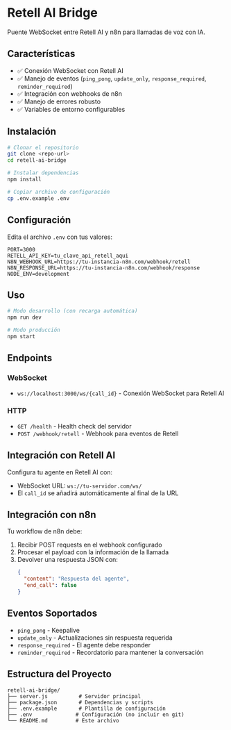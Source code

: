# Retell AI Bridge

Puente WebSocket entre Retell AI y n8n para llamadas de voz con IA.

## Características

- ✅ Conexión WebSocket con Retell AI
- ✅ Manejo de eventos (`ping_pong`, `update_only`, `response_required`, `reminder_required`)
- ✅ Integración con webhooks de n8n
- ✅ Manejo de errores robusto
- ✅ Variables de entorno configurables

## Instalación

```bash
# Clonar el repositorio
git clone <repo-url>
cd retell-ai-bridge

# Instalar dependencias
npm install

# Copiar archivo de configuración
cp .env.example .env
```

## Configuración

Edita el archivo `.env` con tus valores:

```env
PORT=3000
RETELL_API_KEY=tu_clave_api_retell_aqui
N8N_WEBHOOK_URL=https://tu-instancia-n8n.com/webhook/retell
N8N_RESPONSE_URL=https://tu-instancia-n8n.com/webhook/response
NODE_ENV=development
```

## Uso

```bash
# Modo desarrollo (con recarga automática)
npm run dev

# Modo producción
npm start
```

## Endpoints

### WebSocket
- `ws://localhost:3000/ws/{call_id}` - Conexión WebSocket para Retell AI

### HTTP
- `GET /health` - Health check del servidor
- `POST /webhook/retell` - Webhook para eventos de Retell

## Integración con Retell AI

Configura tu agente en Retell AI con:
- WebSocket URL: `ws://tu-servidor.com/ws/`
- El `call_id` se añadirá automáticamente al final de la URL

## Integración con n8n

Tu workflow de n8n debe:
1. Recibir POST requests en el webhook configurado
2. Procesar el payload con la información de la llamada
3. Devolver una respuesta JSON con:
   ```json
   {
     "content": "Respuesta del agente",
     "end_call": false
   }
   ```

## Eventos Soportados

- `ping_pong` - Keepalive
- `update_only` - Actualizaciones sin respuesta requerida
- `response_required` - El agente debe responder
- `reminder_required` - Recordatorio para mantener la conversación

## Estructura del Proyecto

```
retell-ai-bridge/
├── server.js          # Servidor principal
├── package.json       # Dependencias y scripts
├── .env.example       # Plantilla de configuración
├── .env              # Configuración (no incluir en git)
└── README.md         # Este archivo
```